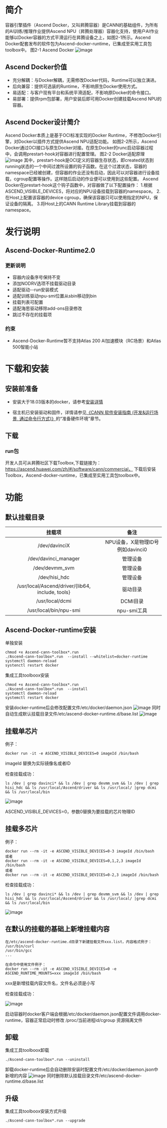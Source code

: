 
 # 简介
容器引擎插件（Ascend Docker，又叫昇腾容器）是CANN的基础组件，为所有的AI训练/推理作业提供Ascend NPU（昇腾处理器）容器化支持，使用户AI作业能够以Docker容器的方式平滑运行在昇腾设备之上，如图2-1所示。Ascend Docker配套发布的软件包为Ascend-docker-runtime，已集成至实用工具包toolbox中。
图2-1 Ascend Docker
![image](/uploads/cd30f5e0-d6bd-4838-8d3d-c2a1aa5fcd0b/1616986155878.png '1616986155878.png')
## Ascend Docker价值
- 充分解耦：与Docker解耦，无需修改Docker代码，Runtime可以独立演进。
- 后向兼容：提供可选装的Runtime，不影响原生Docker使用方式。
- 易适配：与客户现有平台和系统平滑适配，不影响原Docker的命令接口。
- 易部署：提供rpm包部署，用户安装后即可用Docker创建挂载Ascend NPU的容器。

## Ascend Docker设计简介
Ascend Docker本质上是基于OCI标准实现的Docker Runtime，不修改Docker引擎，对Docker以插件方式提供Ascend NPU适配功能。
如图2-2所示，Ascend Docker通过OCI接口与原生Docker对接。在原生Docker的runc启动容器过程中，会调用prestart-hook对容器进行配置管理。
图2-2 Docker适配原理
![image](/uploads/5a5617b5-a9ef-4df2-b023-bd641d77257f/1616986181176.png '1616986181176.png')
其中，prestart-hook是OCI定义的容器生存状态，即created状态到running状态的一个中间过渡所设置的钩子函数。在这个过渡状态，容器的namespace已经被创建，但容器的作业还没有启动，因此可以对容器进行设备挂载，cgroup配置等操作。这样随后启动的作业便可以使用到这些配置。
Ascend Docker在prestart-hook这个钩子函数中，对容器做了以下配置操作：
1.根据ASCEND_VISIBLE_DEVICES，将对应的NPU设备挂载到容器的namespace。
2.在Host上配置该容器的device cgroup，确保该容器只可以使用指定的NPU，保证设备的隔离。
3.将Host上的CANN Runtime Library挂载到容器的namespace。

# 发行说明
## Ascend-Docker-Runtime2.0
### 更新说明
 - 容器内设备序号保持不变
 - 添加NODRV选项不挂载驱动目录
 - 适配驱动--run安装模式
 - 适配训练驱动npu-smi位置从sbin移动到bin
 - 挂载列表可配置
 - 适配海思驱动移除add-ons目录修改
 - 跳过不存在的挂载项
 
### 约束
 - Ascend-Docker-Runtime暂不支持Atlas 200 AI加速模块（RC场景）和Atlas 500智能小站

# 下载和安装
## 安装前准备

- 安装大于18.03版本的docker，请参考[安装详情](https://mirrors.huaweicloud.com/)

- 宿主机已安装驱动和固件，详情请参见[《CANN 软件安装指南 (开发&运行场景, 通过命令行方式)》](https://support.huawei.com/enterprise/zh/doc/EDOC1100180788?idPath=23710424|251366513|22892968|251168373)的“准备硬件环境”章节。




## 下载
### run包
开发人员可从昇腾社区下载Toolbox,下载链接为：https://ascend.huawei.com/zh/#/software/cann/commercial，
下载后安装Toolbox，Ascend-docker-runtime，已集成至实用工具包toolbox中。

# 功能
## 默认挂载目录
| 挂载项       | 备注        |
|:-----------:| :-------------:|
|/dev/davinciX|NPU设备，X是物理ID号例如davinci0|
|/dev/davinci_manager |管理设备|
| /dev/devmm_svm| 管理设备|
|/dev/hisi_hdc | 管理设备|
|/usr/local/Ascend/driver/{lib64, include, tools}  |驱动目录|
 |/usr/local/dcmi | DCMI目录|
|/usr/local/bin/npu-smi | npu-smi工具|
## Ascend-Docker-runtime安装
单独安装
```
chmod +x Ascend-cann-toolbox*.run
./Ascend-cann-toolbox*.run  --install --whitelist=docker-runtime
systemctl daemon-reload
systenctl restart docker
```
集成工具toolboox安装
```
chmod +x Ascend-cann-toolbox*.run
./Ascend-cann-toolbox*.run  --install
systemctl daemon-reload
systemctl restart docker
```
安装docker-runtime后会修改配置文件/etc/docker/daemon.json
![image](/uploads/39331d5d-9f97-4c87-a158-4d588fb165e4/1617173956504.png '1617173956504.png')
同时自动生成默认挂载目录文件/etc/ascend-docker-runtime.d/base.list
![image](/uploads/611245b0-4902-4f5b-87ba-4d86f9fc2878/1617174009598.png '1617174009598.png')
## 挂载单芯片
例子：
```
docker run -it -e ASCEND_VISIBLE_DEVICES=0 imageId /bin/bash
```
imageId 替换为实际镜像名或者ID

检查挂载成功：
```
ls /dev | grep davinci* && ls /dev | grep devmm_svm && ls /dev | grep hisi_hdc && ls /usr/local/Ascend/driver && ls /usr/local/ |grep dcmi && ls /usr/local/bin
```
![image](/uploads/1e77fb8a-f2ca-4768-a331-934b3da2de44/1616986864390.png '1616986864390.png')

ASCEND_VISIBLE_DEVICES=0，参数0替换为要挂载的芯片物理ID
## 挂载多芯片
例子：
```
docker run --rm -it -e ASCEND_VISIBLE_DEVICES=0-3 imageId /bin/bash
或者
docker run --rm -it -e ASCEND_VISIBLE_DEVICES=0,1,2,3 imageId /bin/bash
或者
docker run --rm -it -e ASCEND_VISIBLE_DEVICES=0-2,3 imageId /bin/bash
```
检查挂载成功：
```
ls /dev | grep davinci* && ls /dev | grep devmm_svm && ls /dev | grep hisi_hdc && ls /usr/local/Ascend/driver && ls /usr/local/ |grep dcmi && ls /usr/local/bin
```
![image](/uploads/96fa6aff-59f9-48bb-ba52-13dcf0ff649b/1616986959639.png '1616986959639.png')
## 在默认的挂载的基础上新增挂载内容
```
在/etc/ascend-docker-runtime.d目录下新建挂载文件xxx.list，内容格式例子：
/usr/bin/curl
/usr/bin/gcc
...

在命令中使用文件例子：
docker run --rm -it -e ASCEND_VISIBLE_DEVICES=0 -e ASCEND_RUNTIME_MOUNTS=xxx imageId /bin/bash
```
xxx是新增挂载内容文件名，文件名必须是小写

检查挂载成功：

![image](/uploads/a8f82fea-4075-45e3-b5a1-d9aa7dec267a/1616987709657.png '1616987709657.png')

启动容器时docker客户端会根据/etc/docker/daemon.json配置文件调用docker-runtime，容器正常启动时修改
/proc/当前进程id/cgroup 资源隔离文件
## 卸载

集成工具toolboox卸载
```
./Ascend-cann-toolbox*.run --uninstall
```
卸载docker-runtime后会自动删除安装时配置文件/etc/docker/daemon.json中新增的内容
![image](/uploads/cfc84280-2180-4e4b-8feb-6c398b837e54/1617178154877.png '1617178154877.png')
同时删除默认挂载目录文件/etc/ascend-docker-runtime.d/base.list
## 升级

集成工具toolboox安装方式升级
```
./Ascend-cann-toolbox*.run --upgrade
```

